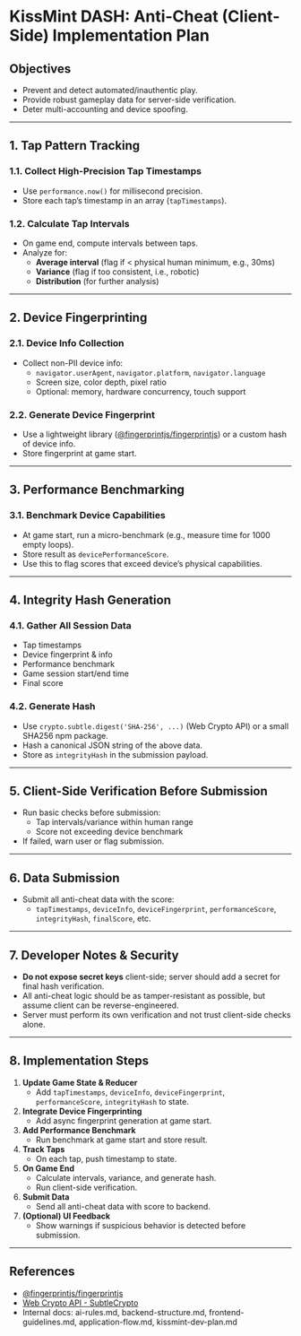 # KissMint DASH: Anti-Cheat (Client-Side) Implementation Plan

## Objectives
- Prevent and detect automated/inauthentic play.
- Provide robust gameplay data for server-side verification.
- Deter multi-accounting and device spoofing.

---

## 1. Tap Pattern Tracking

### 1.1. Collect High-Precision Tap Timestamps
- Use `performance.now()` for millisecond precision.
- Store each tap’s timestamp in an array (`tapTimestamps`).

### 1.2. Calculate Tap Intervals
- On game end, compute intervals between taps.
- Analyze for:
  - **Average interval** (flag if < physical human minimum, e.g., 30ms)
  - **Variance** (flag if too consistent, i.e., robotic)
  - **Distribution** (for further analysis)

---

## 2. Device Fingerprinting

### 2.1. Device Info Collection
- Collect non-PII device info:
  - `navigator.userAgent`, `navigator.platform`, `navigator.language`
  - Screen size, color depth, pixel ratio
  - Optional: memory, hardware concurrency, touch support

### 2.2. Generate Device Fingerprint
- Use a lightweight library ([@fingerprintjs/fingerprintjs](https://github.com/fingerprintjs/fingerprintjs)) or a custom hash of device info.
- Store fingerprint at game start.

---

## 3. Performance Benchmarking

### 3.1. Benchmark Device Capabilities
- At game start, run a micro-benchmark (e.g., measure time for 1000 empty loops).
- Store result as `devicePerformanceScore`.
- Use this to flag scores that exceed device’s physical capabilities.

---

## 4. Integrity Hash Generation

### 4.1. Gather All Session Data
- Tap timestamps
- Device fingerprint & info
- Performance benchmark
- Game session start/end time
- Final score

### 4.2. Generate Hash
- Use `crypto.subtle.digest('SHA-256', ...)` (Web Crypto API) or a small SHA256 npm package.
- Hash a canonical JSON string of the above data.
- Store as `integrityHash` in the submission payload.

---

## 5. Client-Side Verification Before Submission
- Run basic checks before submission:
  - Tap intervals/variance within human range
  - Score not exceeding device benchmark
- If failed, warn user or flag submission.

---

## 6. Data Submission
- Submit all anti-cheat data with the score:
  - `tapTimestamps`, `deviceInfo`, `deviceFingerprint`, `performanceScore`, `integrityHash`, `finalScore`, etc.

---

## 7. Developer Notes & Security
- **Do not expose secret keys** client-side; server should add a secret for final hash verification.
- All anti-cheat logic should be as tamper-resistant as possible, but assume client can be reverse-engineered.
- Server must perform its own verification and not trust client-side checks alone.

---

## 8. Implementation Steps

1. **Update Game State & Reducer**
   - Add `tapTimestamps`, `deviceInfo`, `deviceFingerprint`, `performanceScore`, `integrityHash` to state.
2. **Integrate Device Fingerprinting**
   - Add async fingerprint generation at game start.
3. **Add Performance Benchmark**
   - Run benchmark at game start and store result.
4. **Track Taps**
   - On each tap, push timestamp to state.
5. **On Game End**
   - Calculate intervals, variance, and generate hash.
   - Run client-side verification.
6. **Submit Data**
   - Send all anti-cheat data with score to backend.
7. **(Optional) UI Feedback**
   - Show warnings if suspicious behavior is detected before submission.

---

## References
- [@fingerprintjs/fingerprintjs](https://github.com/fingerprintjs/fingerprintjs)
- [Web Crypto API - SubtleCrypto](https://developer.mozilla.org/en-US/docs/Web/API/SubtleCrypto/digest)
- Internal docs: ai-rules.md, backend-structure.md, frontend-guidelines.md, application-flow.md, kissmint-dev-plan.md
